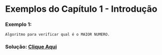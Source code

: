 # Exemplos do Capítulo 1 - Introdução

### Exemplo 1:
    Algoritmo para verificar qual é o MAIOR NUMERO.
 
### Solução: [Clique Aqui](https://github.com/Luca-Sousa/Estudo-do-Livro-Algoritmo-Programacao/blob/main/Capitulo-01/Exemplo1-1.por)